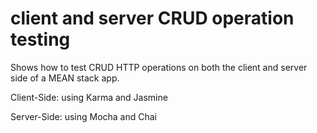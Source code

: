 # client and server CRUD operation testing

Shows how to test CRUD HTTP operations on both the client and server side of a MEAN stack app.

Client-Side: using Karma and Jasmine

Server-Side: using Mocha and Chai
